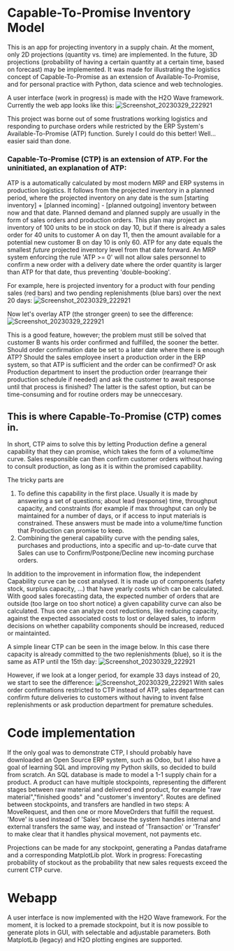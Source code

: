 # Capable-To-Promise Inventory Model

This is an app for projecting inventory in a supply chain. At the moment, only 2D projections (quantity vs. time) are implemented. In the future, 3D projections (probability of having a certain quantity at a certain time, based on forecast) may be implemented. It was made for illustrating the logistics concept of Capable-To-Promise as an extension of Available-To-Promise, and for personal practice with Python, data science and web technologies. 

A user interface (work in progress) is made with the H2O Wave framework. Currently the web app looks like this: 
![Screenshot_20230329_222921](https://user-images.githubusercontent.com/56897399/228826684-beda9b63-697e-4427-9165-4ea42c024f6c.png)


This project was borne out of some frustrations working logistics and responding to purchase orders while restricted by the ERP System's Available-To-Promise (ATP) function. Surely I could do this better! Well... easier said than done. 

### Capable-To-Promise (CTP) is an extension of ATP. For the uninitiated, an explanation of ATP: 
ATP is a automatically calculated by most modern MRP and ERP systems in production logistics. It follows from the projected inventory in a planned period, where the projected inventory on any date is the sum [starting inventory] + [planned incoming] - [planned outgoing] inventory between now and that date. Planned demand and planned supply are usually in the form of sales orders and production orders. This plan may project an inventory of 100 units to be in stock on day 10, but if there is already a sales order for 40 units to customer A on day 11, then the amount available for a potential new customer B on day 10 is only 60. ATP for any date equals the smallest *future* projected inventory level from that date forward. An MRP system enforcing the rule 'ATP >= 0' will not allow sales personnel to confirm a new order with a delivery date where the order quantity is larger than ATP for that date, thus preventing 'double-booking'. 

For example, here is projected inventory for a product with four pending sales (red bars) and two pending replenishments (blue bars) over the next 20 days: 
![Screenshot_20230329_222921](https://user-images.githubusercontent.com/56897399/228826910-2772e7b1-a27c-492c-b894-878092e6c453.png)


Now let's overlay ATP (the stronger green) to see the difference: 
![Screenshot_20230329_222921](https://user-images.githubusercontent.com/56897399/228661071-a866f3b5-8aff-43cb-87ac-087a61908aba.png)


This is a good feature, however; the problem must still be solved that customer B wants his order confirmed and fulfilled, the sooner the better. Should order confirmation date be set to a later date where there is enough ATP? Should the sales employee insert a production order in the ERP system, so that ATP is sufficient and the order can be confirmed? Or ask Production department to insert the production order (rearrange their production schedule if needed) and ask the customer to await response until that process is finished? The latter is the safest option, but can be time-consuming and for routine orders may be unneccesary. 


## This is where Capable-To-Promise (CTP) comes in. 
In short, CTP aims to solve this by letting Production define a general capability that they can promise, which takes the form of a volume/time curve. Sales responsible can then confirm customer orders without having to consult production, as long as it is within the promised capability. 

The tricky parts are 
1) To define this capability in the first place. Usually it is made by answering a set of questions; about lead (response) time, throughput capacity, and constraints (for example if max throughput can only be maintained for a number of days, or if access to input materials is constrained. These answers must be made into a volume/time function that Production can promise to keep. 
2) Combining the general capability curve with the pending sales, purchases and productions, into a specific and up-to-date curve that Sales can use to Confirm/Postpone/Decline new incoming purchase orders. 

In addition to the improvement in information flow, the independent Capability curve can be cost analysed. It is made up of components (safety stock, surplus capacity, ...) that have yearly costs which can be calculated. With good sales forecasting data, the expected number of orders that are outside (too large on too short notice) a given capability curve can also be calculated. Thus one can analyze cost reductions, like reducing capacity, against the expected associated costs to lost or delayed sales, to inform decisions on whether capability components should be increased, reduced or maintainted. 

A simple linear CTP can be seen in the image below. In this case there capacity is already committed to the two replenishments (blue), so it is the same as ATP until the 15th day: 
![Screenshot_20230329_222921](https://user-images.githubusercontent.com/56897399/228661921-e2788c67-3889-4486-b8f3-6964bc7cb5f8.png)

However, if we look at a longer period, for example 33 days instead of 20, we start to see the difference: 
![Screenshot_20230329_222921](https://user-images.githubusercontent.com/56897399/228662592-36bc6ad3-a15f-4f93-9c4c-693a989c5328.png)
With sales order confirmations restricted to CTP instead of ATP, sales department can confirm future deliveries to customers without having to invent false replenishments or ask production department for premature schedules. 

# Code implementation
If the only goal was to demonstrate CTP, I should probably have downloaded an Open Source ERP system, such as Odoo, but I also have a goal of learning SQL and improving my Python skills, so decided to build from scratch. An SQL database is made to model a 1-1 supply chain for a product. A product can have multiple stockpoints, representing the different stages between raw material and delivered end product, for example "raw material","finished goods" and "customer's inventory". Routes are defined between stockpoints, and transfers are handled in two steps: A MoveRequest, and then one or more MoveOrders that fulfill the request. 'Move' is used instead of 'Sales' because the system handles internal and external transfers the same way, and instead of 'Transaction' or 'Transfer' to make clear that it handles physical movement, not payments etc. 

Projections can be made for any stockpoint, generating a Pandas dataframe and a corresponding MatplotLib plot. Work in progress: Forecasting probability of stockout as the probability that new sales requests exceed the current CTP curve. 

# Webapp 
A user interface is now implemented with the H2O Wave framework. For the moment, it is locked to a premade stockpoint, but it is now possible to generate plots in GUI, with selectable and adjustable parameters. Both MatplotLib (legacy) and H2O plotting engines are supported. 
